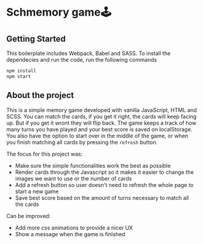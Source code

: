 # Schmemory game🕹

## Getting Started

This boilerplate includes Webpack, Babel and SASS. To install the dependecies and run the code, run the following commands

```bash
npm install
npm start
```

## About the project

This is a simple memory game developed with vanilla JavaScript, HTML and SCSS.
You can match the cards, if you get it right, the cards will keep facing up. But if you get it wront they will flip back.
The game keeps a track of how many turns you have played and your best score is saved on localStorage.
You also have the option to start over in the middle of the game, or when you finish matching all cards by pressing the `refresh` button.

The focus for this project was:

- Make sure the simple functionalities work the best as possible
- Render cards through the Javascript so it makes it easier to change the images we want to use or the number of cards
- Add a refresh button so user doesn't need to refresh the whole page to start a new game
- Save best score based on the amount of turns necessary to match all the cards

Can be improved:

- Add more css animations to provide a nicer UX
- Show a message when the game is finished
